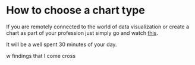 # How to choose a chart type

If you are remotely connected to the world of data visualization or create a chart as part of your profession just simply go and watch [this](https://youtu.be/8yGHMEkpf9c?si=3QAiUvyLgeKnyYAW).

It will be a well spent 30 minutes of your day.











 
 w findings that I come cross 
